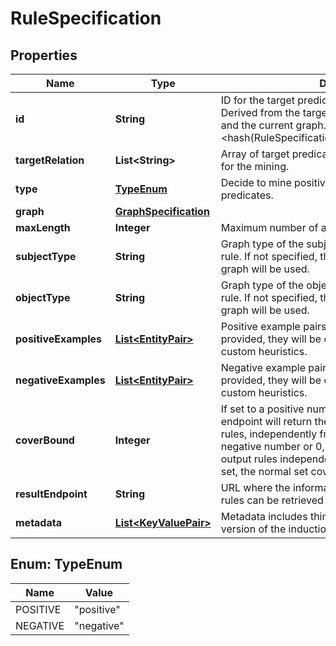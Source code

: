 
# RuleSpecification

## Properties
Name | Type | Description | Notes
------------ | ------------- | ------------- | -------------
**id** | **String** | ID for the target predicate on the current graph. Derived from the target predicates, the type mining and the current graph. Currently &lt;hash(RuleSpecification)+hash(GraphSpecification)&gt; |  [optional]
**targetRelation** | **List&lt;String&gt;** | Array of target predicates to use as target predicates for the mining. | 
**type** | [**TypeEnum**](#TypeEnum) | Decide to mine positive or negative rule for the target predicates. | 
**graph** | [**GraphSpecification**](GraphSpecification.md) |  | 
**maxLength** | **Integer** | Maximum number of atoms in the body of the rule. |  [optional]
**subjectType** | **String** | Graph type of the subject entity of the head of the rule. If not specified, the most common one from the graph will be used. |  [optional]
**objectType** | **String** | Graph type of the object entity of the head of the rule. If not specified, the most common one from the graph will be used. |  [optional]
**positiveExamples** | [**List&lt;EntityPair&gt;**](EntityPair.md) | Positive example pairs used for induction. If not provided, they will be computed from the graph using custom heuristics. |  [optional]
**negativeExamples** | [**List&lt;EntityPair&gt;**](EntityPair.md) | Negative example pairs used for induction. If not provided, they will be computed from the graph using custom heuristics. |  [optional]
**coverBound** | **Integer** | If set to a positive number greater than 0, then the endpoint will return the first coverBound number of rules, independently from the set cover. If set to a negative number or 0, the endpoint will return all the output rules independently from the set cover. If not set, the normal set cover algorithm will be run. |  [optional]
**resultEndpoint** | **String** | URL where the information about this specific mined rules can be retrieved from. |  [optional]
**metadata** | [**List&lt;KeyValuePair&gt;**](KeyValuePair.md) | Metadata includes things like the time of creation, the version of the induction system, … |  [optional]


<a name="TypeEnum"></a>
## Enum: TypeEnum
Name | Value
---- | -----
POSITIVE | &quot;positive&quot;
NEGATIVE | &quot;negative&quot;



